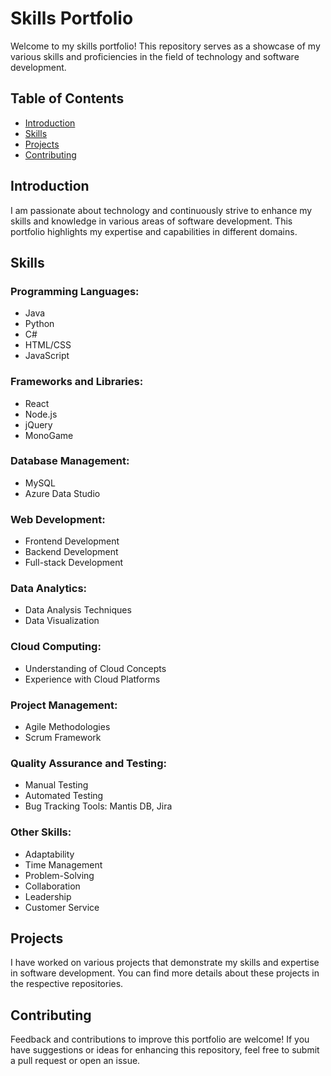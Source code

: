 # Skills Portfolio

Welcome to my skills portfolio! This repository serves as a showcase of my various skills and proficiencies in the field of technology and software development.

## Table of Contents

- [Introduction](#introduction)
- [Skills](#skills)
- [Projects](#projects)
- [Contributing](#contributing)

## Introduction

I am passionate about technology and continuously strive to enhance my skills and knowledge in various areas of software development. This portfolio highlights my expertise and capabilities in different domains.

## Skills

### Programming Languages:
- Java
- Python
- C#
- HTML/CSS
- JavaScript

### Frameworks and Libraries:
- React
- Node.js
- jQuery
- MonoGame

### Database Management:
- MySQL
- Azure Data Studio

### Web Development:
- Frontend Development
- Backend Development
- Full-stack Development

### Data Analytics:
- Data Analysis Techniques
- Data Visualization

### Cloud Computing:
- Understanding of Cloud Concepts
- Experience with Cloud Platforms

### Project Management:
- Agile Methodologies
- Scrum Framework

### Quality Assurance and Testing:
- Manual Testing
- Automated Testing
- Bug Tracking Tools: Mantis DB, Jira

### Other Skills:
- Adaptability
- Time Management
- Problem-Solving
- Collaboration
- Leadership
- Customer Service

## Projects

I have worked on various projects that demonstrate my skills and expertise in software development. You can find more details about these projects in the respective repositories.

## Contributing

Feedback and contributions to improve this portfolio are welcome! If you have suggestions or ideas for enhancing this repository, feel free to submit a pull request or open an issue.


